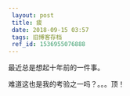 ```yaml
---
 layout: post
 title: 疲
 date: 2018-09-15 03:57
 tags: 旧博客存档
 ref_id: 1536955076888
---
```

最近总是想起十年前的一件事。

难道这也是我的考验之一吗？。。。顶！

